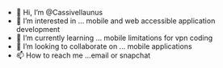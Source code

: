 - 👋 Hi, I’m @Cassivellaunus
- 👀 I’m interested in ... mobile and web accessible application development
- 🌱 I’m currently learning ... mobile limitations for vpn coding
- 💞️ I’m looking to collaborate on ... mobile applications
- 📫 How to reach me ...email or snapchat

<!---
Cassivellaunus/Cassivellaunus is a ✨ special ✨ repository because its `README.md` (this file) appears on your GitHub profile.
You can click the Preview link to take a look at your changes.
--->
